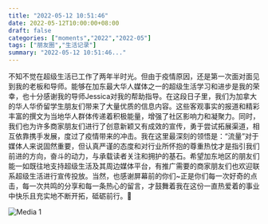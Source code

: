 ```yaml
---
title: "2022-05-12 10:51:46"
date: 2022-05-12T10:00:00+08:00
draft: false
categories: ["moments","2022","2022-05"]
tags: ["朋友圈","生活记录"]
summary: "2022-05-12 10:51:46..."
---
```


不知不觉在超级生活已工作了两年半时光。但由于疫情原因，还是第一次面对面见到我的老板和导师。能够在加东最大华人媒体之一的超级生活学习和进步是我的荣幸，也十分感谢我的导师Jessica对我的帮助指导。在这段日子里，我们为加拿大的华人华侨留学生朋友们带来了大量优质的信息内容。这些客观事实的报道和精彩丰富的撰文为当地华人群体传递着积极能量，增强了社区影响力和凝聚力。同时，我们也为许多商家朋友们进行了创意新颖又有成效的宣传，勇于尝试拓展渠道，相互依靠携手发展，度过了疫情带来的冲击。我在这里最深刻的领悟是：“流量”对于媒体人来说固然重要，但认真严谨的态度和对行业所怀抱的尊重热忱才是指引我们前进的方向，奋斗的动力，与承载读者关注和拥护的基石。希望加东地区的朋友们能一如既往地支持超级生活及其周边媒体平台，有推广需要的商家朋友们也欢迎联系超级生活进行宣传投放。当然，也感谢屏幕前的你们~正是你们每一次好奇的点击，每一次共鸣的分享和每一条热心的留言，才鼓舞着我在这份一直热爱着的事业中快乐且充实地不断开拓，砥砺前行。🥰

![Media 1](/Moments/photos/2022-05-12/202205121051460.jpg)


